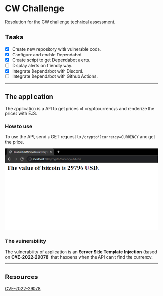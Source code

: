 # CW Challenge

Resolution for the CW challenge technical assessment.

## Tasks 

- [x] Create new repository with vulnerable code.
- [x] Configure and enable Dependabot
- [x] Create script to get Dependabot alerts.
- [ ] Display alerts on friendly way.
- [x] Integrate Dependabot with Discord.
- [ ] Integrate Dependabot with Github Actions. 

---------------------------------------

## The application 

The application is a API to get prices of cryptocurrencys and renderize the prices with EJS.

### How to use

To use the API, send a GET request to ```/crypto/?currency=CURRENCY``` and get the price.

![](assets/howtouse.png)

### The vulnerability 

The vulnerability of application is an **Server Side Template Injection** (based on **CVE-2022-29078**) that happens when the API can't find the currency.





---------------------------------------

## Resources

[CVE-2022-29078](https://eslam.io/posts/ejs-server-side-template-injection-rce/)